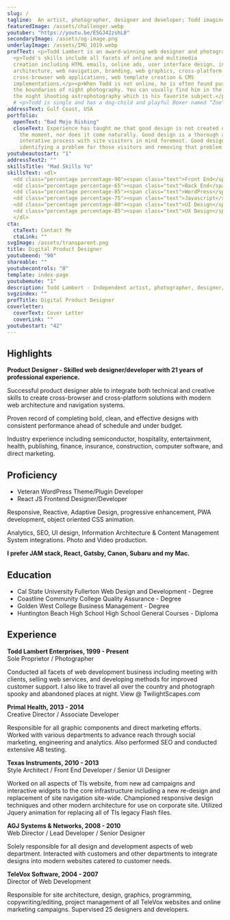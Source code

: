 ```yaml
---
slug: /
tagline:  An artist, photographer, designer and developer; Todd imagines things & makes them come to life.
featuredImage: /assets/challenger.webp
youtuber: "https://youtu.be/ESGJ42zshL8"
secondaryImage: /assets/og-image.png
underlayImage: /assets/IMG_1019.webp
profText: <p>Todd Lambert is an award-winning web designer and photographer that trained in Southern California and has traveled and lived in over 16 Western states.</p>
  <p>Todd's skills include all facets of online and multimedia
  creation including HTML emails, online ads, user interface design, information
  architecture, web navigation, branding, web graphics, cross-platform and
  cross-browser web applications, web template creation & CMS
  implementations.</p><p>When Todd is not online, he is often found pushing
  the boundaries of night photography. You can usually find him in the middle of
  the night shooting astrophotography which is his favorite subject.</p>
  # <p>Todd is single and has a dog-child and playful Boxer named “Zoe”, that takes up most of his free time.</p>
addressText: Gulf Coast, USA
portfolio:
  openText: "Bad Mojo Rishing"
  closeText: Experience has taught me that good design is not created on a spur of
    the moment, nor does it come naturally. Good design is a thorough and
    interative process with site visitors in mind foremost. Good design is
    identifying a problem for those visitors and removing that problem.
youtubeautostart: "1"
addressText2: ""
skillsTitle: "Mad Skills Yo"
skillsText: <dl>
  <dd class="percentage percentage-90"><span class="text">Front End</span> <span class="percent">90%</span></dd>
  <dd class="percentage percentage-65"><span class="text">Back End</span> <span class="percent">65%</span></dd>
  <dd class="percentage percentage-85"><span class="text">WordPress</span> <span class="percent">85%</span></dd>
  <dd class="percentage percentage-75"><span class="text">Javascript</span> <span class="percent">75%</span></dd>
  <dd class="percentage percentage-80"><span class="text">UI Design</span> <span class="percent">80%</span></dd>
  <dd class="percentage percentage-85"><span class="text">UX Design</span> <span class="percent">85%</span></dd>
  </dl>
cta:
  ctaText: Contact Me
  ctaLink: ""
svgImage: /assets/transparent.png
title: Digital Product Designer
youtubeend: "90"
shareable: ""
youtubecontrols: "0"
template: index-page
youtubemute: "1"
description: Todd Lambert - Independent artist, photographer, designer/developer
svgzindex: ""
profTitle: Digital Product Designer
coverletter:
  coverText: Cover Letter
  coverLink: ""
youtubestart: "42"
---
```

<!-- Do not delete -->

<div>
<!-- Do not delete -->

## **Highlights**

**Product Designer - Skilled web designer/developer with 21 years of professional experience.**

Successful product designer able to integrate both technical and creative skills to create cross-browser and cross-platform solutions with modern web architecture and navigation systems.

Proven record of completing bold, clean, and effective designs with consistent performance ahead of schedule and under budget.

Industry experience including semiconductor, hospitality, entertainment, health, publishing, finance, insurance, construction, computer software, and direct marketing.

## **Proficiency**

* Veteran WordPress Theme/Plugin Developer
* React JS Frontend Designer/Developer

Responsive, Reactive, Adaptive Design, progressive enhancement, PWA development, object oriented CSS animation.

Analytics, SEO, UI design, Information Architecture & Content Management System integrations. Photo and Video production.

**I prefer JAM stack, React, Gatsby, Canon, Subaru and my Mac.**

## **Education**

* Cal State University Fullerton
Web Design and Development - Degree
* Coastline Community College
Quality Assurance - Degree
* Golden West College
Business Management - Degree
* Huntington Beach High School
High School General Courses - Diploma

<!-- Do not delete -->

</div>
<div>
<!-- Do not delete -->

## **Experience**

**Todd Lambert Enterprises, 1999 - Present**
<br />Sole Proprietor / Photographer

Conducted all facets of web development business including meeting with clients, selling web services, and developing methods for improved customer support. 
I also like to travel all over the country and photograph spooky and abandoned places at night. View @ TwilightScapes.com

**Primal Health, 2013 - 2014**
<br />Creative Director / Associate Developer

Responsible for all graphic components and direct marketing efforts. Worked with various departments to advance reach through social marketing, engineering and analytics. Also performed SEO and conducted extensive AB testing.

**Texas Instruments, 2010 - 2013**
<br />Style Architect / Front End Developer / Senior UI Designer

Worked on all aspects of TIs website, from new ad campaigns and interactive widgets to the core infrastructure including a new re-design and replacement of site navigation site-wide. Championed responsive design techniques and other modern architecture for use on corporate site. Utilized Jquery animation for replacing all of TIs legacy Flash files.

**AGJ Systems & Networks, 2008 - 2010**
<br />Web Director / Lead Developer / Senior Designer

Solely responsible for all design and development aspects of web department. Interacted with customers and other departments to integrate designs into modern websites catered to customer needs.

**TeleVox Software, 2004 - 2007**
<br />Director of Web Development

Responsible for site architecture, design, graphics, programming, copywriting/editing, project management of all TeleVox websites and online marketing campaigns. Supervised 25 designers and developers.

<!-- Do not delete -->

</div>
<!-- Do not delete -->